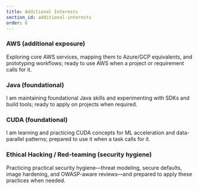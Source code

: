 ```yaml
---
title: Additional Interests
section_id: additional-interests
order: 6
---
```


### AWS (additional exposure)
Exploring core AWS services, mapping them to Azure/GCP equivalents, and prototyping workflows; ready to use AWS when a project or requirement calls for it.

### Java (foundational)
I am maintaining foundational Java skills and experimenting with SDKs and build tools; ready to apply on projects when required.

### CUDA (foundational)
I am learning and practicing CUDA concepts for ML acceleration and data-parallel patterns; prepared to use it when a task calls for it.

### Ethical Hacking / Red-teaming (security hygiene)
Practicing practical security hygiene—threat modeling, secure defaults, image hardening, and OWASP-aware reviews—and prepared to apply these practices when needed.